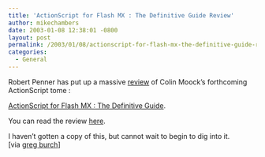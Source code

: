 ```yaml
---
title: 'ActionScript for Flash MX : The Definitive Guide Review'
author: mikechambers
date: 2003-01-08 12:38:01 -0800
layout: post
permalink: /2003/01/08/actionscript-for-flash-mx-the-definitive-guide-review/
categories:
  - General
---
```



Robert Penner has put up a massive [review][1] of Colin Moock&#8217;s forthcoming ActionScript tome :

[ActionScript for Flash MX : The Definitive Guide][2].

You can read the review [here][1].

I haven&#8217;t gotten a copy of this, but cannot wait to begin to dig into it.  
[via [greg burch][3]]

 [1]: http://www.ultrashock.com/ff.htm?http://www.ultrashock.com/news/review01.htm
 [2]: http://www.amazon.com/exec/obidos/ASIN/059600396X/ultrashock-20/102-9648220-4456911
 [3]: http://radio.weblogs.com/0107886/2003/01/07.html#a62